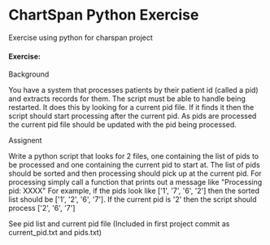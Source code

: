 # ChartSpan Python Exercise
Exercise using python for charspan project

#### Exercise:

Background

You have a system that processes patients by their patient id (called a pid) and extracts records for them. The script must be able to handle being restarted. It does this by looking for a current pid file. If it finds it then the script should start processing after the current pid. As pids are processed the current pid file should be updated with the pid being processed.

Assignent

Write a python script that looks for 2 files, one containing the list of pids to be processed and one containing the current pid to start at. The list of pids should be sorted and then processing should pick up at the current pid. For processing simply call a function that prints out a message like "Processing pid: XXXX" For example, if the pids look like ['1', '7', '6', '2'] then the sorted list should be ['1', '2', '6', '7']. If the current pid is '2' then the script should process ['2', '6', '7']

See pid list and current pid file (Included in first project commit as current_pid.txt and pids.txt)
